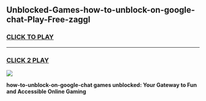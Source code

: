
## Unblocked-Games-how-to-unblock-on-google-chat-Play-Free-zaggl
<h3>
<a href="https://premium76.site?title=how-to-unblock-on-google-chat&ref=10A">CLICK TO PLAY</a></h3>
<hr>

<h3>
<a href="https://premium76.site?title=how-to-unblock-on-google-chat&ref=10A">CLICK 2 PLAY</a>
  
</h3>

<a href="https://premium76.site?title=how-to-unblock-on-google-chat&ref=10A"><img src="https://clearcache.store/games.png"></a>


**how-to-unblock-on-google-chat games unblocked: Your Gateway to Fun and Accessible Online Gaming**
